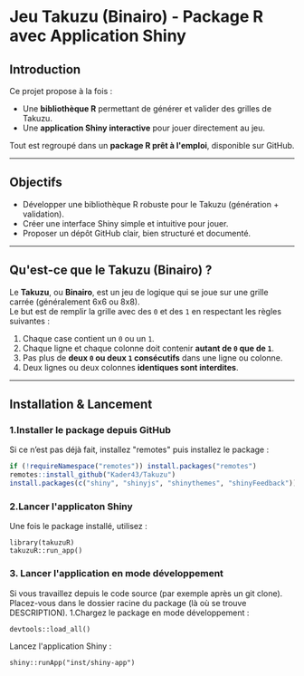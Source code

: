 # Jeu Takuzu (Binairo) - Package R avec Application Shiny

##  Introduction

Ce projet propose à la fois :

- Une **bibliothèque R** permettant de générer et valider des grilles de Takuzu.
- Une **application Shiny interactive** pour jouer directement au jeu.

Tout est regroupé dans un **package R prêt à l'emploi**, disponible sur GitHub.

---

##  Objectifs

- Développer une bibliothèque R robuste pour le Takuzu (génération + validation).
- Créer une interface Shiny simple et intuitive pour jouer.
- Proposer un dépôt GitHub clair, bien structuré et documenté.

---

##  Qu'est-ce que le Takuzu (Binairo) ?

Le **Takuzu**, ou **Binairo**, est un jeu de logique qui se joue sur une grille carrée (généralement 6x6 ou 8x8).  
Le but est de remplir la grille avec des `0` et des `1` en respectant les règles suivantes :

1. Chaque case contient un `0` ou un `1`.
2. Chaque ligne et chaque colonne doit contenir **autant de `0` que de `1`**.
3. Pas plus de **deux `0` ou deux `1` consécutifs** dans une ligne ou colonne.
4. Deux lignes ou deux colonnes **identiques sont interdites**.

---

##  Installation & Lancement

### 1.Installer le package depuis GitHub

Si ce n’est pas déjà fait, installez "remotes" puis installez le package :
```r
if (!requireNamespace("remotes")) install.packages("remotes")
remotes::install_github("Kader43/Takuzu")
install.packages(c("shiny", "shinyjs", "shinythemes", "shinyFeedback"))
```

### 2.Lancer l'applicaton Shiny
Une fois le package installé, utilisez :
```{r}
library(takuzuR)
takuzuR::run_app()
```

### 3. Lancer l'application en mode développement
Si vous travaillez depuis le code source (par exemple après un git clone).
Placez-vous dans le dossier racine du package (là où se trouve DESCRIPTION).
1.Chargez le package en mode développement :
```{r}
devtools::load_all()
```

Lancez l'application Shiny :

```{r}
shiny::runApp("inst/shiny-app")
```


